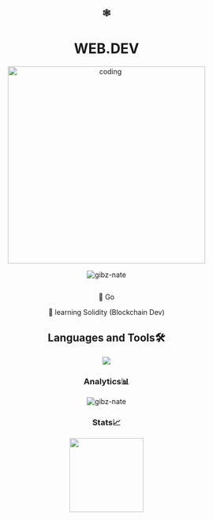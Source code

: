 
<h3 align="center" width="50" height="50">🕸️</h3>
<h1 align="center">WEB.DEV</h1>
<p align="center"> <img  src="https://media.tenor.com/9Pn19IB5kYcAAAAC/hacking-computer-screen.gif" alt="coding" width="400"/> </p>

<p align="center"> <img src="https://komarev.com/ghpvc/?username=gibz-nate&label=Profile%20views&color=0e75b6&style=flat" alt="gibz-nate" /> </p>



<p align="center"> <a href="https://twitter.com/" target="blank"><img src="https://img.shields.io/twitter/follow/?logo=twitter&style=for-the-badge" alt="" /></a> </p>
  <p align="center" font-size="bold"> 🌱 Go </p>
  <p align="center" font-size="bold"> 🌱 learning Solidity (Blockchain Dev) </p>
  



<div align="center">
<h2>Languages and Tools🛠️</h2>
<img src="https://skillicons.dev/icons?i=html,css,js,threejs,ts,vite,blender,react,nodejs,express,python,solidity,go,mysql,sqlite">
</div>



<div align="center">
<h3>Analytics📊</h3>
<p><img  src="https://github-readme-stats.vercel.app/api/top-langs?username=gibz-nate&show_icons=true&locale=en&layout=compact&theme=algolia" alt="gibz-nate" /></p>
</div>


<div align="center">
  <h3>Stats📈</h3>
  <img height=150px src="https://streak-stats.demolab.com?user=Gibz-nate&theme=algolia">
</div>



